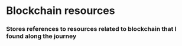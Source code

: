 # Blockchain resources

### Stores references to resources related to blockchain that I found along the journey


